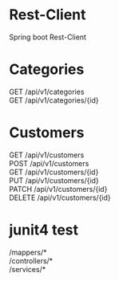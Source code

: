 # Rest-Client
Spring boot Rest-Client  

# Categories
GET /api/v1/categories  
GET /api/v1/categories/{id}  

# Customers
GET /api/v1/customers  
POST /api/v1/customers  
GET /api/v1/customers/{id}  
PUT /api/v1/customers/{id}  
PATCH /api/v1/customers/{id}  
DELETE /api/v1/customers/{id}  

# junit4 test
/mappers/*  
/controllers/*  
/services/*  